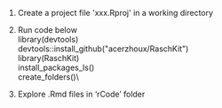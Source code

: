 1.	Create a project file 'xxx.Rproj' in a working directory

2.	Run code below\
library(devtools)\
devtools::install_github("acerzhoux/RaschKit")\
library(RaschKit)\
install_packages_ls()\
create_folders()\

3.	Explore .Rmd files in ‘rCode’ folder

